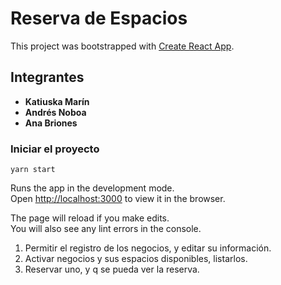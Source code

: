 # Reserva de Espacios

This project was bootstrapped with [Create React App](https://github.com/facebook/create-react-app).

## Integrantes

* **Katiuska Marín**
* **Andrés Noboa**
* **Ana Briones**

### Iniciar el proyecto
```
yarn start
```

Runs the app in the development mode.\
Open [http://localhost:3000](http://localhost:3000) to view it in the browser.

The page will reload if you make edits.\
You will also see any lint errors in the console.

1. Permitir el registro de los negocios, y editar su información. 
2. Activar negocios y sus espacios disponibles, listarlos.
3. Reservar uno, y q se pueda ver la reserva.




